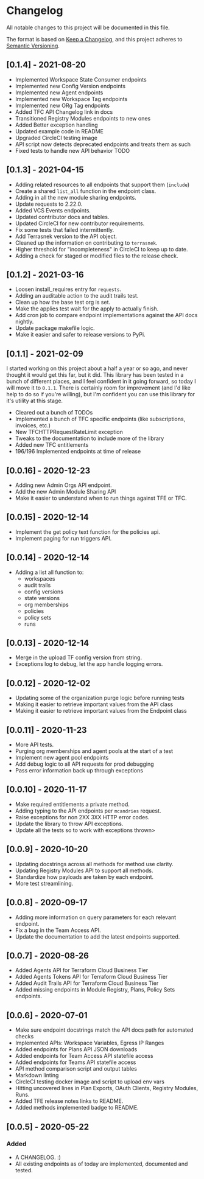 # Changelog

All notable changes to this project will be documented in this file.

The format is based on [Keep a Changelog](https://keepachangelog.com/en/1.0.0/),
and this project adheres to [Semantic Versioning](https://semver.org/spec/v2.0.0.html).

## [0.1.4] - 2021-08-20

- Implemented Workspace State Consumer endpoints
- Implemented new Config Version endpoints
- Implemented new Agent endpoints
- Implemented new Workspace Tag endpoints
- Implemented new ORg Tag endpoints
- Added TFC API Changelog link in docs
- Transitioned Registry Modules endpoints to new ones
- Added Better exception handling
- Updated example code in README
- Upgraded CircleCI testing image
- API script now detects deprecated endpoints and treats them as such
- Fixed tests to handle new API behavior TODO

## [0.1.3] - 2021-04-15

- Adding related resources to all endpoints that support them (`include`)
- Create a shared `list_all` function in the endpoint class.
- Adding in all the new module sharing endpoints.
- Update requests to 2.22.0.
- Added VCS Events endpoints.
- Updated contributor docs and tables.
- Updated CircleCI for new contributor requirements.
- Fix some tests that failed intermittently.
- Add Terrasnek version to the API object.
- Cleaned up the information on contributing to `terrasnek`.
- Higher threshold for "incompleteness" in CircleCI to keep up to date.
- Adding a check for staged or modified files to the release check.

## [0.1.2] - 2021-03-16

- Loosen install_requires entry for `requests`.
- Adding an auditable action to the audit trails test.
- Clean up how the base test org is set.
- Make the applies test wait for the apply to actually finish.
- Add cron job to compare endpoint implementations against the API docs nightly.
- Update package makefile logic.
- Make it easier and safer to release versions to PyPi.

## [0.1.1] - 2021-02-09

I started working on this project about a half a year or so ago, and never
thought it would get this far, but it did. This library has been tested in a
bunch of different places, and I feel confident in it going forward, so today
I will move it to `0.1.1`. There is certainly room for improvement (and I'd
like help to do so if you're willing), but I'm confident you can use this
library for it's utility at this stage.

- Cleared out a bunch of TODOs
- Implemented a bunch of TFC specific endpoints (like subscriptions, invoices, etc.)
- New TFCHTTPRequestRateLimit exception
- Tweaks to the documentation to include more of the library
- Added new TFC entitlements
- 196/196 Implemented endpoints at time of release

## [0.0.16] - 2020-12-23

- Adding new Admin Orgs API endpoint.
- Add the new Admin Module Sharing API
- Make it easier to understand when to run things against TFE or TFC.

## [0.0.15] - 2020-12-14

- Implement the get policy text function for the policies api.
- Implement paging for run triggers API.

## [0.0.14] - 2020-12-14

- Adding a list all function to:
  - workspaces
  - audit trails
  - config versions
  - state versions
  - org memberships
  - policies
  - policy sets
  - runs

## [0.0.13] - 2020-12-14

- Merge in the upload TF config version from string.
- Exceptions log to debug, let the app handle logging errors.

## [0.0.12] - 2020-12-02

- Updating some of the organization purge logic before running tests
- Making it easier to retrieve important values from the API class
- Making it easier to retrieve important values from the Endpoint class

## [0.0.11] - 2020-11-23

- More API tests.
- Purging org memberships and agent pools at the start of a test
- Implement new agent pool endpoints
- Add debug logic to all API requests for prod debugging
- Pass error information back up through exceptions

## [0.0.10] - 2020-11-17

- Make required entitlements a private method.
- Adding typing to the API endpoints per `mcandries` request.
- Raise exceptions for non 2XX 3XX HTTP error codes.
- Update the library to throw API exceptions.
- Update all the tests so to work with exceptions thrown>

## [0.0.9] - 2020-10-20

- Updating docstrings across all methods for method use clarity.
- Updating Registry Modules API to support all methods.
- Standardize how payloads are taken by each endpoint.
- More test streamlining.

## [0.0.8] - 2020-09-17

- Adding more information on query parameters for each relevant endpoint.
- Fix a bug in the Team Access API.
- Update the documentation to add the latest endpoints supported.

## [0.0.7] - 2020-08-26

- Added Agents API for Terraform Cloud Business Tier
- Added Agents Tokens API for Terraform Cloud Business Tier
- Added Audit Trails API for Terraform Cloud Business Tier
- Added missing endpoints in Module Registry, Plans, Policy Sets endpoints.

## [0.0.6] - 2020-07-01

- Make sure endpoint docstrings match the API docs path for automated checks
- Implemented APIs: Workspace Variables, Egress IP Ranges
- Added endpoints for Plans API JSON downloads
- Added endpoints for Team Access API statefile access
- Added endpoints for Teams API statefile access
- API method comparison script and output tables
- Markdown linting
- CircleCI testing docker image and script to upload env vars
- Hitting uncovered lines in Plan Exports, OAuth Clients, Registry Modules, Runs.
- Added TFE release notes links to README.
- Added methods implemented badge to README.

## [0.0.5] - 2020-05-22

### Added

- A CHANGELOG. :)
- All existing endpoints as of today are implemented, documented and tested.
